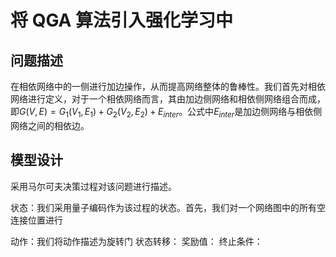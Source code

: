 # 将 QGA 算法引入强化学习中

## 问题描述
在相依网络中的一侧进行加边操作，从而提高网络整体的鲁棒性。我们首先对相依网络进行定义，对于一个相依网络而言，其由加边侧网络和相依侧网络组合而成，即$G(V, E)=G_1(V_1, E_1)+G_2(V_2, E_2)+E_{inter}$。公式中$E_{inter}$是加边侧网络与相依侧网络之间的相依边。


## 模型设计
采用马尔可夫决策过程对该问题进行描述。

状态：我们采用量子编码作为该过程的状态。首先，我们对一个网络图中的所有空连接位置进行


动作：我们将动作描述为旋转门
状态转移：
奖励值：
终止条件：

